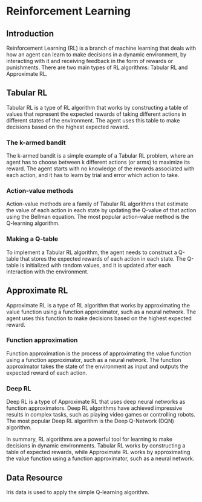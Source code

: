 # Reinforcement Learning
## Introduction
Reinforcement Learning (RL) is a branch of machine learning that deals with how an agent can learn to make decisions in a dynamic environment, by interacting with it and receiving feedback in the form of rewards or punishments. There are two main types of RL algorithms: Tabular RL and Approximate RL.

## Tabular RL

Tabular RL is a type of RL algorithm that works by constructing a table of values that represent the expected rewards of taking different actions in different states of the environment. The agent uses this table to make decisions based on the highest expected reward.

### The k-armed bandit

The k-armed bandit is a simple example of a Tabular RL problem, where an agent has to choose between k different actions (or arms) to maximize its reward. The agent starts with no knowledge of the rewards associated with each action, and it has to learn by trial and error which action to take.

### Action-value methods

Action-value methods are a family of Tabular RL algorithms that estimate the value of each action in each state by updating the Q-value of that action using the Bellman equation. The most popular action-value method is the Q-learning algorithm.


### Making a Q-table

To implement a Tabular RL algorithm, the agent needs to construct a Q-table that stores the expected rewards of each action in each state. The Q-table is initialized with random values, and it is updated after each interaction with the environment.

## Approximate RL

Approximate RL is a type of RL algorithm that works by approximating the value function using a function approximator, such as a neural network. The agent uses this function to make decisions based on the highest expected reward.

### Function approximation

Function approximation is the process of approximating the value function using a function approximator, such as a neural network. The function approximator takes the state of the environment as input and outputs the expected reward of each action.

### Deep RL

Deep RL is a type of Approximate RL that uses deep neural networks as function approximators. Deep RL algorithms have achieved impressive results in complex tasks, such as playing video games or controlling robots. The most popular Deep RL algorithm is the Deep Q-Network (DQN) algorithm.

In summary, RL algorithms are a powerful tool for learning to make decisions in dynamic environments. Tabular RL works by constructing a table of expected rewards, while Approximate RL works by approximating the value function using a function approximator, such as a neural network.

## Data Resource
Iris data is used to apply the simple Q-learning algorithm.
